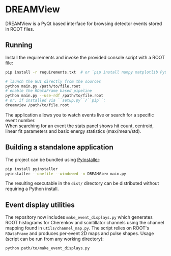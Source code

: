 # DREAMView

DREAMView is a PyQt based interface for browsing detector events stored in ROOT files.

## Running

Install the requirements and invoke the provided console script with a ROOT file:

```bash
pip install -r requirements.txt  # or `pip install numpy matplotlib PyQt5 scipy`

# launch the GUI directly from the sources
python main.py /path/to/file.root
# enable the RDataFrame based pipeline
python main.py --use-rdf /path/to/file.root
# or, if installed via ``setup.py``/``pip``:
dreamview /path/to/file.root
```

The application allows you to watch events live or search for a specific event number.  
When searching for an event the stats panel shows hit count, centroid, linear fit parameters
and basic energy statistics (max/mean/std).

## Building a standalone application

The project can be bundled using [PyInstaller](https://www.pyinstaller.org/):

```bash
pip install pyinstaller
pyinstaller --onefile --windowed -n DREAMView main.py
```

The resulting executable in the `dist/` directory can be distributed without
requiring a Python install.

## Event display utilities

The repository now includes `make_event_displays.py` which generates
ROOT histograms for Cherenkov and scintillator channels using the
channel mapping found in `utils/channel_map.py`.  The script relies on
ROOT's `RDataFrame` and produces per‑event 2D maps and pulse shapes.
Usage (script can be run from any working directory):

```bash
python path/to/make_event_displays.py
```
